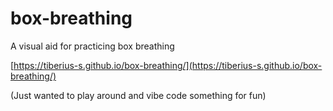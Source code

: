 # box-breathing

A visual aid for practicing box breathing

[https://tiberius-s.github.io/box-breathing/](https://tiberius-s.github.io/box-breathing/)

(Just wanted to play around and vibe code something for fun)

